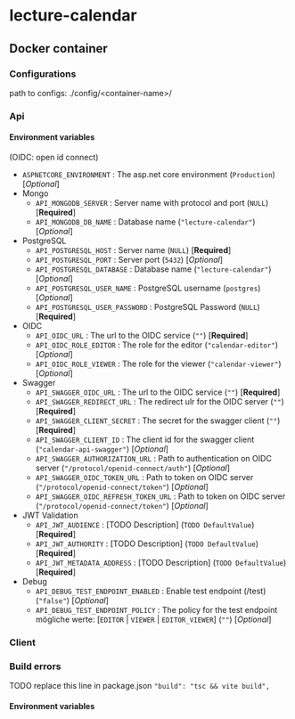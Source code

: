 # lecture-calendar

## Docker container
### Configurations
path to configs: ./config/\<container-name\>/

### Api
#### Environment variables
(OIDC: open id connect)
- `ASPNETCORE_ENVIRONMENT` : The asp.net core environment (`Production`) [*Optional*]
- Mongo
  - `API_MONGODB_SERVER` : Server name with protocol and port (`NULL`) [**Required**]
  - `API_MONGODB_DB_NAME` : Database name (`"lecture-calendar"`) [*Optional*]
- PostgreSQL
  - `API_POSTGRESQL_HOST` : Server name (`NULL`) [**Required**]
  - `API_POSTGRESQL_PORT` : Server port (`5432`) [*Optional*]
  - `API_POSTGRESQL_DATABASE` : Database name (`"lecture-calendar"`) [*Optional*]
  - `API_POSTGRESQL_USER_NAME` : PostgreSQL username (`postgres`) [*Optional*]
  - `API_POSTGRESQL_USER_PASSWORD` : PostgreSQL Password (`NULL`) [**Required**]
- OIDC
  - `API_OIDC_URL` : The url to the OIDC service (`""`) [**Required**]
  - `API_OIDC_ROLE_EDITOR` : The role for the editor (`"calendar-editor"`) [*Optional*]
  - `API_OIDC_ROLE_VIEWER` : The role for the viewer (`"calendar-viewer"`) [*Optional*]
- Swagger
  - `API_SWAGGER_OIDC_URL` : The url to the OIDC service (`""`) [**Required**]
  - `API_SWAGGER_REDIRECT_URL` : The redirect ulr for the OIDC server (`""`) [**Required**]
  - `API_SWAGGER_CLIENT_SECRET` : The secret for the swagger client (`""`) [**Required**]
  - `API_SWAGGER_CLIENT_ID` : The client id for the swagger client (`"calendar-api-swagger"`) [*Optional*]
  - `API_SWAGGER_AUTHORIZATION_URL` : Path to authentication on OIDC server (`"/protocol/openid-connect/auth"`) [*Optional*]
  - `API_SWAGGER_OIDC_TOKEN_URL` : Path to token on OIDC server (`"/protocol/openid-connect/token"`) [*Optional*]
  - `API_SWAGGER_OIDC_REFRESH_TOKEN_URL` : Path to token on OIDC server (`"/protocol/openid-connect/token"`) [*Optional*]
- JWT Validation
  - `API_JWT_AUDIENCE` : [TODO Description] (`TODO DefaultValue`) [**Required**]
  - `API_JWT_AUTHORITY` : [TODO Description] (`TODO DefaultValue`) [**Required**]
  - `API_JWT_METADATA_ADDRESS` : [TODO Description] (`TODO DefaultValue`) [**Required**]
- Debug
  - `API_DEBUG_TEST_ENDPOINT_ENABLED` : Enable test endpoint (/test) (`"false"`) [*Optional*]
  - `API_DEBUG_TEST_ENDPOINT_POLICY` : The policy for the test endpoint mögliche werte: [`EDITOR` |  `VIEWER` | `EDITOR_VIEWER`] (`""`) [*Optional*]

### Client
### Build errors
TODO replace this line in package.json
`"build": "tsc && vite build",`
#### Environment variables
